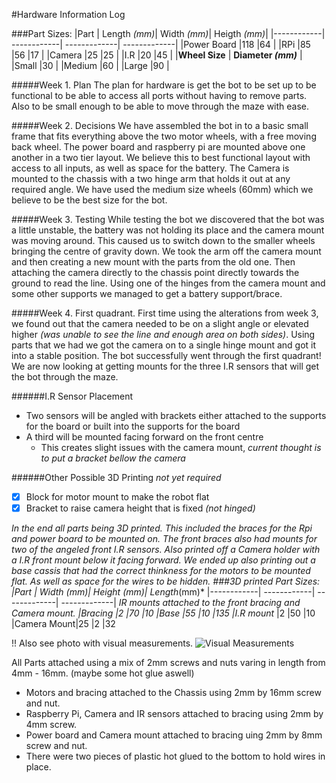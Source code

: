 #Hardware Information Log

###Part Sizes:
|Part        | Length *(mm)*| Width *(mm)*| Heigth *(mm)*|
|------------| ------------| -------------| -------------|
|Power Board |118          |64            |
|RPi         |85           |56            |17            |
|Camera      |25           |25            |
|I.R         |20           |45            |
|**Wheel Size**    | **Diameter _(mm)_**  |
|Small       |30          |
|Medium      |60          |
|Large       |90          |


#####Week 1. Plan 
The plan for hardware is get the bot to be set up to be functional to be able to access all ports without having to remove parts. Also to be small enough to be able to move through the maze with ease. 


#####Week 2. Decisions 
We have assembled the bot in to a basic small frame that fits everything above the two motor wheels, with a free moving back wheel. The power board and raspberry pi are mounted above one another in a two tier layout. We believe this to best functional layout with access to all inputs, as well as space for the battery. The Camera is mounted to the chassis with a two hinge arm that holds it out at any required angle. We have used the medium size wheels (60mm) which we believe to be the best size for the bot.


#####Week 3. Testing
While testing the bot we discovered that the bot was a little unstable, the battery was not holding its place and the camera mount was moving around. This caused us to switch down to the smaller wheels bringing the centre of gravity down. We took the arm off the camera mount and then creating a new mount with the parts from the old one. Then attaching the camera directly to the chassis point directly towards the ground to read the line. Using one of the hinges from the camera mount and some other supports we managed to get a battery support/brace. 


#####Week 4. First quadrant. 
First time using the alterations from week 3, we found out that the camera needed to be on a slight angle or elevated higher *(was unable to see the line and enough area on both sides)*. Using parts that we had we got the camera on to a single hinge mount and got it into a stable position. The bot successfully went through the first quadrant! 
We are now looking at getting mounts for the three I.R sensors that will get the bot through the maze. 

######I.R Sensor Placement
* Two sensors will be angled with brackets either attached to the supports for the board or built into the supports for the board
* A third will be mounted facing forward on the front centre
  * This creates slight issues with the camera mount, *current thought is to put a bracket bellow the camera*
 
######Other Possible 3D Printing _not yet required_
- [x] Block for motor mount to make the robot flat
- [x] Bracket to raise camera height that is fixed *(not hinged)*

*In the end all parts being 3D printed. This included the braces for the Rpi and power board to be mounted on. The front braces also had mounts for two of the angeled front I.R sensors. Also printed off a Camera holder with a I.R front mount below it facing forward. We ended up also printing out a base cassis that had the correct thinkness for the motors to be mounted flat. As well as space for the wires to be hidden. 
###3D printed Part Sizes:
|Part        | Width *(mm)*| Height *(mm)*| Length*(mm)*
|------------| ------------| -------------| -------------|  *IR mounts attached to the front bracing and Camera mount. 
|Bracing     |2            |70            |10
|Base        |55           |10            |135
|I.R mount*  |2            |50            |10
|Camera Mount|25           |2             |32

!! Also see photo with visual measurements. 
![Visual Measurements](https://github.com/papasele/AVCteam1/blob/master/Bot.Sizing.Image..jpg)


All Parts attached using a mix of 2mm screws and nuts varing in length from 4mm - 16mm. (maybe some hot glue aswell)  
- Motors and bracing attached to the Chassis using 2mm by 16mm screw and nut. 
- Raspberry Pi, Camera and IR sensors attached to bracing using 2mm by 4mm screw. 
- Power board and Camera mount attached to bracing uing 2mm by 8mm screw and nut.
- There were two pieces of plastic hot glued to the bottom to hold wires in place. 

